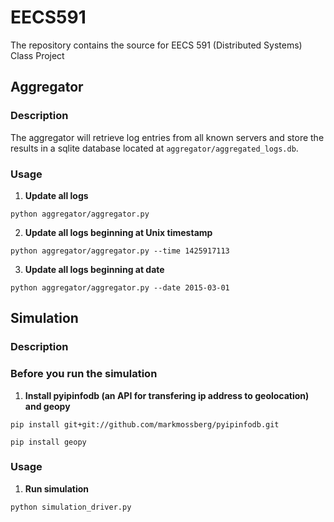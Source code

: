 # EECS591
The repository contains the source for EECS 591 (Distributed Systems) Class Project

## Aggregator

### Description

The aggregator will retrieve log entries from all known servers and store the results in a sqlite database located at `aggregator/aggregated_logs.db`.

### Usage

1. **Update all logs** 
  ```
  python aggregator/aggregator.py
  ```

2. **Update all logs beginning at Unix timestamp**
  ```
  python aggregator/aggregator.py --time 1425917113
  ```

3. **Update all logs beginning at date**
  ```
  python aggregator/aggregator.py --date 2015-03-01
  ```


## Simulation 

### Description

### Before you run the simulation

1. **Install pyipinfodb (an API for transfering ip address to geolocation) and geopy** 
  ```
  pip install git+git://github.com/markmossberg/pyipinfodb.git
  
  pip install geopy
  ```

### Usage

1. **Run simulation** 
  ```
  python simulation_driver.py
  ```

